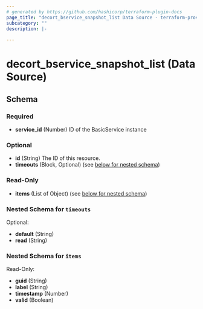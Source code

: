```yaml
---
# generated by https://github.com/hashicorp/terraform-plugin-docs
page_title: "decort_bservice_snapshot_list Data Source - terraform-provider-decort"
subcategory: ""
description: |-
  
---
```


# decort_bservice_snapshot_list (Data Source)





<!-- schema generated by tfplugindocs -->
## Schema

### Required

- **service_id** (Number) ID of the BasicService instance

### Optional

- **id** (String) The ID of this resource.
- **timeouts** (Block, Optional) (see [below for nested schema](#nestedblock--timeouts))

### Read-Only

- **items** (List of Object) (see [below for nested schema](#nestedatt--items))

<a id="nestedblock--timeouts"></a>
### Nested Schema for `timeouts`

Optional:

- **default** (String)
- **read** (String)


<a id="nestedatt--items"></a>
### Nested Schema for `items`

Read-Only:

- **guid** (String)
- **label** (String)
- **timestamp** (Number)
- **valid** (Boolean)


